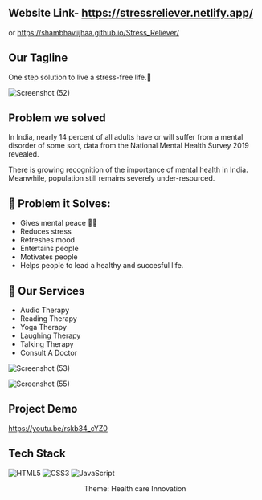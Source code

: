 
## Website Link- https://stressreliever.netlify.app/
or https://shambhaviijhaa.github.io/Stress_Reliever/


##  Our Tagline 
One step solution to live a stress-free life.💙


![Screenshot (52)](https://user-images.githubusercontent.com/88590792/211190259-eaf9bda2-67c8-49a6-8ebe-9b5fa130c2e9.png)

## Problem we solved
In India, nearly 14 percent of all adults have or will suffer from a mental disorder of some sort, data from the National Mental Health Survey 2019 revealed.

There is growing recognition of the importance of mental health in India. Meanwhile, population still remains severely under-resourced.


## 🔎 Problem it Solves:
- Gives mental peace 🧘‍♀️
- Reduces stress
- Refreshes mood
- Entertains people
- Motivates people
- Helps people to lead a healthy and succesful life.

## 💼 Our Services
- Audio Therapy
- Reading Therapy
- Yoga Therapy
- Laughing Therapy
- Talking Therapy
- Consult A Doctor

![Screenshot (53)](https://user-images.githubusercontent.com/88590792/211190272-19d15d1e-cba6-4efc-8012-8365747added.png)

![Screenshot (55)](https://user-images.githubusercontent.com/88590792/211190281-b117e8d2-c89c-40ca-b2a2-78ebfa06268a.png)

## Project Demo

https://youtu.be/rskb34_cYZ0

## Tech Stack 
<img alt="HTML5" src="https://img.shields.io/badge/html5-%23fca9ae.svg?style=for-the-badge&logo=html5&logoColor=140200"/>
<img alt="CSS3" src="https://img.shields.io/badge/css3-%23ffd2ce.svg?style=for-the-badge&logo=css3&logoColor=140200"/>
<img alt="JavaScript" src="https://img.shields.io/badge/javascript-%23e4626b.svg?style=for-the-badge&logo=javascript&logoColor=%23F7DF1E"/>


<p align="center">
  Theme: Health care Innovation 
</p>
